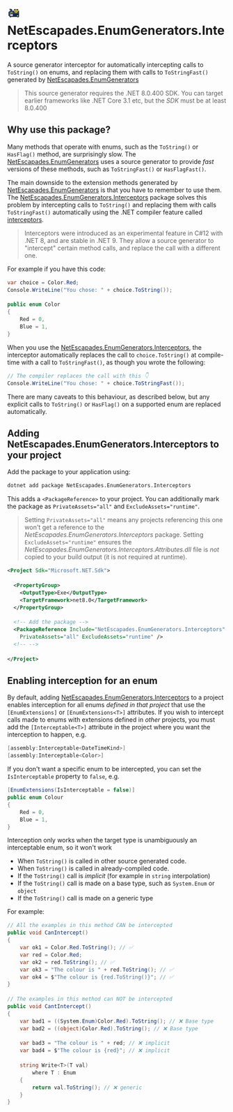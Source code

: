 # ![](https://raw.githubusercontent.com/andrewlock/NetEscapades.EnumGenerators/refs/heads/main/icon_32.png) NetEscapades.EnumGenerators.Interceptors

A source generator interceptor for automatically intercepting calls to `ToString()` on enums, and replacing them with calls to `ToStringFast()` generated by [NetEscapades.EnumGenerators](https://www.nuget.org/packages/NetEscapades.EnumGenerators)

> This source generator requires the .NET 8.0.400 SDK. You can target earlier frameworks like .NET Core 3.1 etc, but the _SDK_ must be at least 8.0.400

## Why use this package?

Many methods that operate with enums, such as the `ToString()` or `HasFlag()` method, are surprisingly slow. The [NetEscapades.EnumGenerators](https://www.nuget.org/packages/NetEscapades.EnumGenerators) uses a source generator to provide _fast_ versions of these methods, such as `ToStringFast()` or `HasFlagFast()`.

The main downside to the extension methods generated by [NetEscapades.EnumGenerators](https://www.nuget.org/packages/NetEscapades.EnumGenerators) is that you have to remember to use them. The [NetEscapades.EnumGenerators.Interceptors](https://www.nuget.org/packages/NetEscapades.EnumGenerators.Interceptors) package solves this problem by intercepting calls to `ToString()` and replacing them with calls `ToStringFast()` automatically using the .NET compiler feature called [interceptors](https://github.com/dotnet/roslyn/blob/main/docs/features/interceptors.md).

> Interceptors were introduced as an experimental feature in C#12 with .NET 8, and are stable in .NET 9. They allow a source generator to "intercept" certain method calls, and replace the call with a different one.

For example if you have this code:

```csharp
var choice = Color.Red;
Console.WriteLine("You chose: " + choice.ToString());

public enum Color
{
    Red = 0,
    Blue = 1,
}
```

When you use the [NetEscapades.EnumGenerators.Interceptors](https://www.nuget.org/packages/NetEscapades.EnumGenerators.Interceptors), the interceptor automatically replaces the call to `choice.ToString()` at compile-time with a call to `ToStringFast()`, as though you wrote the following:

```csharp
// The compiler replaces the call with this 👇 
Console.WriteLine("You chose: " + choice.ToStringFast());
```

There are many caveats to this behaviour, as described below, but any explicit calls to `ToString()` or `HasFlag()` on a supported enum are replaced automatically.

## Adding NetEscapades.EnumGenerators.Interceptors to your project

Add the package to your application using:

```bash
dotnet add package NetEscapades.EnumGenerators.Interceptors
```

This adds a `<PackageReference>` to your project. You can additionally mark the package as `PrivateAssets="all"` and `ExcludeAssets="runtime"`.

> Setting `PrivateAssets="all"` means any projects referencing this one won't get a reference to the _NetEscapades.EnumGenerators.Interceptors_ package. Setting `ExcludeAssets="runtime"` ensures the _NetEscapades.EnumGenerators.Interceptors.Attributes.dll_ file is _not_ copied to your build output (it is not required at runtime).

```xml
<Project Sdk="Microsoft.NET.Sdk">

  <PropertyGroup>
    <OutputType>Exe</OutputType>
    <TargetFramework>net8.0</TargetFramework>
  </PropertyGroup>

  <!-- Add the package -->
  <PackageReference Include="NetEscapades.EnumGenerators.Interceptors" Version="1.0.0-beta14" 
    PrivateAssets="all" ExcludeAssets="runtime" />
  <!-- -->

</Project>
```

## Enabling interception for an enum

By default, adding [NetEscapades.EnumGenerators.Interceptors](https://www.nuget.org/packages/NetEscapades.EnumGenerators.Interceptors) to a project enables interception for all enums _defined in that project_ that use the `[EnumExtensions]` or `[EnumExtensions<T>]` attributes. If you wish to intercept calls made to enums with extensions defined in _other_ projects, you must add the `[Interceptable<T>]` attribute in the project where you want the interception to happen, e.g.

```csharp
[assembly:Interceptable<DateTimeKind>]
[assembly:Interceptable<Color>]
```

If you don't want a specific enum to be intercepted, you can set the `IsInterceptable` property to `false`, e.g.

```csharp
[EnumExtensions(IsInterceptable = false)]
public enum Colour
{
    Red = 0,
    Blue = 1,
}
```

Interception only works when the target type is unambiguously an interceptable enum, so it won't work

- When `ToString()` is called in other source generated code.
- When `ToString()` is called in already-compiled code.
- If the `ToString()` call is _implicit_ (for example in `string` interpolation)
- If the `ToString()` call is made on a base type, such as `System.Enum` or `object`
- If the `ToString()` call is made on a generic type

For example:

```csharp
// All the examples in this method CAN be intercepted
public void CanIntercept()
{
    var ok1 = Color.Red.ToString(); // ✅
    var red = Color.Red;
    var ok2 = red.ToString(); // ✅
    var ok3 = "The colour is " + red.ToString(); // ✅
    var ok4 = $"The colour is {red.ToString()}"; // ✅
}

// The examples in this method can NOT be intercepted
public void CantIntercept()
{
    var bad1 = ((System.Enum)Color.Red).ToString(); // ❌ Base type
    var bad2 = ((object)Color.Red).ToString(); // ❌ Base type
    
    var bad3 = "The colour is " + red; // ❌ implicit
    var bad4 = $"The colour is {red}"; // ❌ implicit

    string Write<T>(T val)
        where T : Enum
    {
        return val.ToString(); // ❌ generic
    }
}
```